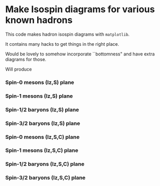 # Make Isospin diagrams for various known hadrons

This code makes hadron isospin diagrams with `matplotlib`.

It contains many hacks to get things in the right place.

Would be lovely to somehow incorporate ``bottomness" and have extra diagrams for those.

Will produce

### Spin-0 mesons (Iz,S) plane

### Spin-1 mesons (Iz,S) plane

### Spin-1/2 baryons (Iz,S) plane

### Spin-3/2 baryons (Iz,S) plane

### Spin-0 mesons (Iz,S,C) plane

### Spin-1 mesons (Iz,S,C) plane

### Spin-1/2 baryons (Iz,S,C) plane

### Spin-3/2 baryons (Iz,S,C) plane
